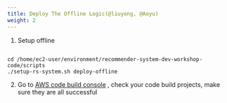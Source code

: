 ```yaml
---
title: Deploy The Offline Logic(@liuyong, @Aoyu)
weight: 2
---
```


1. Setup offline

``` 

cd /home/ec2-user/environment/recommender-system-dev-workshop-code/scripts
./setup-rs-system.sh deploy-offline

```

2. Go to [AWS code build console](https://ap-northeast-1.console.aws.amazon.com/codesuite/codebuild/projects?region=ap-northeast-1)
, check your code build projects, make sure they are all successful







